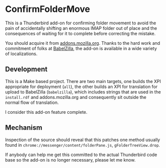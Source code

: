 ConfirmFolderMove
=================

This is a Thunderbird add-on for confirming folder movement to avoid the
pain of accidentally shifting an enormous IMAP folder out of place and
the consequences of waiting for it to complete before correcting the
mistake.

You should acquire it from [addons.mozilla.org][1].  Thanks to the hard
work and commitment of folks at [BabelZilla][2], the add-on is available
in a wide variety of localizations.

Development
-----------

This is a Make based project.  There are two main targets, one builds the
XPI appropriate for deployment (`all`), the other builds an XPI for
translation for upload to BabelZilla (`babelzilla`), which includes strings
that are used in the `install.rdf` and addons.mozilla.org and consequently
sit outside the normal flow of translation.

I consider this add-on feature complete.

Mechanism
---------

Inspection of the source should reveal that this patches one method usually
found in `chrome://messenger/content/folderPane.js`, `gFolderTreeView.drop`.

If anybody can help me get this committed to the actual Thunderbird code
base so the add-on is no longer necessary, please let me know.

[1]: https://addons.mozilla.org/thunderbird/addon/confirmfoldermove/
[2]: http://www.babelzilla.org/
